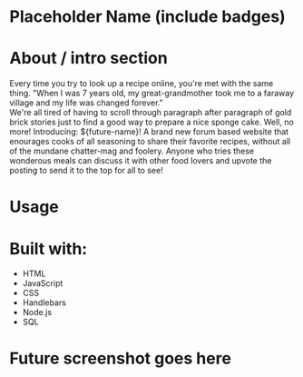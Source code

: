 # Placeholder Name (include badges)


# About / intro section
Every time you try to look up a recipe online, you're met with the same thing. "When I was 7 years old, my great-grandmother took me to a faraway village and my life was changed forever." <br>
We're all tired of having to scroll through paragraph after paragraph of gold brick stories just to find a good way to prepare a nice sponge cake. Well, no more!
Introducing: ${future-name}! A brand new forum based website that enourages cooks of all seasoning to share their favorite recipes, without all of the mundane chatter-mag and foolery. Anyone who tries these wonderous meals can discuss it with other food lovers and upvote the posting to send it to the top for all to see!

# Usage


# Built with:
* HTML
* JavaScript
* CSS
* Handlebars
* Node.js
* SQL


# Future screenshot goes here
